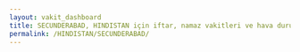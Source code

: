 ```yaml
---
layout: vakit_dashboard
title: SECUNDERABAD, HINDISTAN için iftar, namaz vakitleri ve hava durumu - ilçe/eyalet seç
permalink: /HINDISTAN/SECUNDERABAD/
---
```


<script type="text/javascript">
  var GLOBAL_COUNTRY = 'HINDISTAN';
  var GLOBAL_CITY = 'SECUNDERABAD';
  var GLOBAL_STATE = '';
  var lat = 72;
  var lon = 21;
</script>
